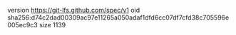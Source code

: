 version https://git-lfs.github.com/spec/v1
oid sha256:d74c2dad00309ac97e11265a050adaf1dfd6cc07df7cfd38c705596e005ec9c3
size 1139
